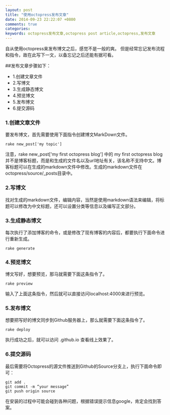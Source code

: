 ```yaml
---
layout: post
title: "使用octopress发布文章"
date: 2014-09-23 22:22:07 +0800
comments: true
categories: 
keywords: octopress发布文章,octopress post article,octopress,发布文章
---
```


  自从使用octopress来发布博文之后，感觉不是一般的爽。 但是经常忘记发布流程和指令，故在此写下一文，以备忘记之后还能有据可看。

<!--more-->

##发布文章步骤如下：

 * 1.创建文章文件
 * 2.写博文
 * 3.生成静态博文
 * 4.预览博文
 * 5.发布博文
 * 6.提交源码

### 1.创建文章文件
  
  要发布博文，首先需要使用下面指令创建博文MarkDown文件。

```
rake new_post['my topic']
```

  注意，rake new_post['my first octopress blog'] 中的 my first octopress blog 并不是博客标题，而是和生成的文件名以及url地址有关，该名称不支持中文。博客标题可以在生成的markdown文件中修改。生成的markdown文件在octopress/source/_posts目录中。

### 2.写博文

  找对生成的markdown文件，编辑内容，当然是使用markdown语法来编辑，将标题可以修改为中文标题，还可以设置分类等信息以及编写正文部分。

### 3.生成静态博文

  每次执行了添加博客的命令，或是修改了现有博客的内容后，都要执行下面命令进行重新生成。

```
rake generate
```

### 4.预览博文
  
  博文写好，想要预览，那马就需要下面这条指令了。

```
rake preview
```
  输入了上面这条指令，然后就可以直接访问localhost:4000来进行预览。

### 5.发布博文

  想要把写好的博文同步到Github服务器上，那么就需要下面这条指令了。

```
rake deploy
```

  执行成功之后，就可以访问 <username>.github.io 查看线上效果了。

### 6.提交源码

  最后需要将Octopress的源文件推送到Github的Source分支上，执行下面命令即可：

```
git add .
git commit -m “your message”
git push origin source
```

  在安装的过程中可能会碰到各种问题，根据错误提示信息google，肯定会找到答案。